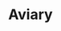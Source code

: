 ---
linkedin: https://linkedin.com/company/aviaryplatform
logohandle: aviaryplatform
sort: aviaryplatform
title: Aviary
twitter: https://x.com/AviaryPlatform
website: https://www.aviaryplatform.com/
---